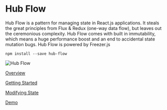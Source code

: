 # Hub Flow
Hub Flow is a pattern for managing state in React.js applications. It steals the great principles from Flux & Redux (one-way data flow), but leaves out the ceremonious complexity. Hub Flow comes with built in immutability, which means a huge performance boost and an end to accidental state mutation bugs.
Hub Flow is powered by Freezer.js

```
npm install --save hub-flow
```

![Hub Flow](https://cdn-images-1.medium.com/max/1000/1*fQCprFj929rurkPYllpbUw.png)

[Overview](https://medium.com/@droopytersen/hub-flow-introduction-13260c90c893)

[Getting Started](https://medium.com/@droopytersen/hub-flow-getting-started-27b4168cbaa9)

[Modifying State](https://medium.com/@droopytersen/hub-flow-modifying-state-f0426e110c7d)

[Demo](https://stackblitz.com/edit/hub-flow-demo)
